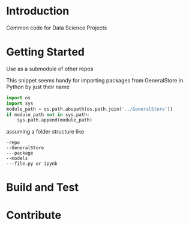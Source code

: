 # Introduction 
Common code for Data Science Projects 

# Getting Started
Use as a submodule of other repos

This snippet seems handy for importing packages from GeneralStore in Python by just their name

```python
import os
import sys
module_path = os.path.abspath(os.path.join('../GeneralStore'))
if module_path not in sys.path:
    sys.path.append(module_path)
```
assuming a folder structure like

```
-repo
--GeneralStore
---package
--models
---file.py or ipynb

```

# Build and Test


# Contribute
